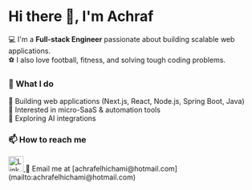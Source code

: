 # Hi there 👋, I'm Achraf

💻 I'm a **Full-stack Engineer** passionate about building scalable web applications.  
⚽ I also love football, fitness, and solving tough coding problems.

### 🚀 What I do

🔹 Building web applications (Next.js, React, Node.js, Spring Boot, Java)  
🔹 Interested in micro-SaaS & automation tools  
🔹 Exploring AI integrations

### 📫 How to reach me

 <a href="https://linkedin.com/in/achrafelhichami" target="_blank">
    <img src="https://cdn.jsdelivr.net/gh/devicons/devicon/icons/linkedin/linkedin-original.svg" width="30" height="30" alt="LinkedIn"/>
  </a>  
📧 Email me at [achrafelhichami@hotmail.com](mailto:achrafelhichami@hotmail.com)  
